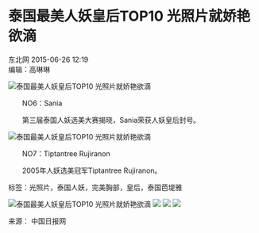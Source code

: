 # 泰国最美人妖皇后TOP10 光照片就娇艳欲滴

东北网 2015-06-26 12:19  
编辑：高琳琳  

![泰国最美人妖皇后TOP10 光照片就娇艳欲滴](../../img/attachement/jpg/site1/20150626/0023ae5d724f16f7181447.jpg)

　　NO6：Sania

　　第三届泰国人妖选美大赛揭晓，Sania荣获人妖皇后封号。

![泰国最美人妖皇后TOP10 光照片就娇艳欲滴](../../img/attachement/jpg/site1/20150626/0023ae5d724f16f7181448.jpg)

　　NO7：Tiptantree Rujiranon

　　2005年人妖选美冠军Tiptantree Rujiranon。

标签：光照片，泰国人妖，完美胸部，皇后，泰国芭堤雅  

![泰国最美人妖皇后TOP10 光照片就娇艳欲滴](../../tplimages/94013.files/u11.jpg) ![](../../tplimages/94013.files/u22.jpg) ![](../../tplimages/94013.files/u33.jpg) ![](../../tplimages/94013.files/uq.jpg)  

来源： 中国日报网